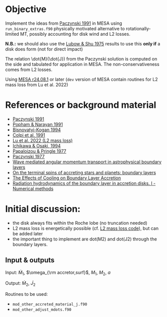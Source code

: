 # Objective

Implement the ideas from [Paczynski 1991](https://ui.adsabs.harvard.edu/abs/1991ApJ...370..597P/abstract) in MESA using
`run_binary_extras.f90` physically motivated alternative to
rotationally-limited MT, possibly accounting for disk wind and L2
losses.

**N.B.:** we should also use the [Lubow & Shu 1975](https://ui.adsabs.harvard.edu/abs/1975ApJ...198..383L/abstract) results to use this
 **only if** a disk does form (not for direct impact)

The relation \dot{M}(\dot{J}) from the Paczynski solution is computed
on the side and tabulated for application in MESA. The
non-conservativeness comes from L2 losses.

Using [MESA r24.08.1](https://docs.mesastar.org/en/24.08.1/) or later (`dev` version of MESA contain routines for
L2 mass loss from Lu et al. 2022)


# References or background material

-   [Paczynski 1991](https://ui.adsabs.harvard.edu/abs/1991ApJ...370..597P/abstract)
-   [Popham & Narayan 1991](https://ui.adsabs.harvard.edu/abs/1991ApJ...370..604P/abstract)
-   [Bisnovatyi-Kogan 1994](https://ui.adsabs.harvard.edu/abs/1994MNRAS.269..557B/abstract)
-   [Colpi et al. 1991](https://ui.adsabs.harvard.edu/abs/1991MNRAS.253...55C/abstract)
-   [Lu et al. 2022 (L2 mass loss)](https://academic.oup.com/mnras/article/519/1/1409/6886566)
-   [Ichikawa & Osaki, 1994](https://ui.adsabs.harvard.edu/abs/1994PASJ...46..621I/abstract)
-   [Papaloizou & Pringle 1977](https://academic.oup.com/mnras/article/181/3/441/988438)
-   [Paczynski 1977](https://ui.adsabs.harvard.edu/abs/1977ApJ...216..822P/abstract)
-   [Wave mediated angular momentum transport in astrophysical boundary layers](https://www.aanda.org/articles/aa/full_html/2015/07/aa26005-15/aa26005-15.html)
-   [On the terminal spins of accreting stars and planets: boundary layers](https://academic.oup.com/mnras/article/508/2/1842/6373455)
-   [The Effects of Cooling on Boundary Layer Accretion](https://arxiv.org/abs/2405.20367v1)
-   [Radiation hydrodynamics of the boundary layer in accretion disks. I - Numerical methods](https://ui.adsabs.harvard.edu/abs/1989A%26A...208...98K/abstract)

# Initial discussion:

-   the disk always fits within the Roche lobe (no truncation needed)
-   L2 mass loss is energetically possible (cf.
    [L2 mass loss code](https://github.com/wenbinlu/L2massloss)), but can be added later
-   the important thing to implement are dot(M2) and dot(J2) through the boundary layers.


## Input & outputs

Input: $\dot{M}_1$, $\omega_{\rm accretor,surf}$, $M_1$, $M_2$, $a$

Output: $\dot{M}_2$, $\dot{J}_2$

Routines to be used:

-   `mod_other_accreted_material_j.f90`
-   `mod_other_adjust_mdots.f90`
